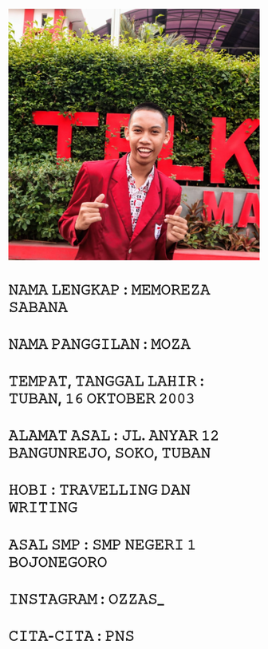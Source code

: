 ![ALT TEXT](https://github.com/memorezasabana/Perkenalan/blob/master/Memoreza.jpeg)
# 𝙽𝙰𝙼𝙰 𝙻𝙴𝙽𝙶𝙺𝙰𝙿 : 𝙼𝙴𝙼𝙾𝚁𝙴𝚉𝙰 𝚂𝙰𝙱𝙰𝙽𝙰 
# 𝙽𝙰𝙼𝙰 𝙿𝙰𝙽𝙶𝙶𝙸𝙻𝙰𝙽 : 𝙼𝙾𝚉𝙰 
# 𝚃𝙴𝙼𝙿𝙰𝚃, 𝚃𝙰𝙽𝙶𝙶𝙰𝙻 𝙻𝙰𝙷𝙸𝚁 : 𝚃𝚄𝙱𝙰𝙽, 𝟷𝟼 𝙾𝙺𝚃𝙾𝙱𝙴𝚁 𝟸𝟶𝟶𝟹 
# 𝙰𝙻𝙰𝙼𝙰𝚃 𝙰𝚂𝙰𝙻 : 𝙹𝙻. 𝙰𝙽𝚈𝙰𝚁 𝟷𝟸 𝙱𝙰𝙽𝙶𝚄𝙽𝚁𝙴𝙹𝙾, 𝚂𝙾𝙺𝙾, 𝚃𝚄𝙱𝙰𝙽 
# 𝙷𝙾𝙱𝙸 : 𝚃𝚁𝙰𝚅𝙴𝙻𝙻𝙸𝙽𝙶 𝙳𝙰𝙽 𝚆𝚁𝙸𝚃𝙸𝙽𝙶
# 𝙰𝚂𝙰𝙻 𝚂𝙼𝙿 : 𝚂𝙼𝙿 𝙽𝙴𝙶𝙴𝚁𝙸 𝟷 𝙱𝙾𝙹𝙾𝙽𝙴𝙶𝙾𝚁𝙾
# 𝙸𝙽𝚂𝚃𝙰𝙶𝚁𝙰𝙼 : 𝙾𝚉𝚉𝙰𝚂_
# 𝙲𝙸𝚃𝙰-𝙲𝙸𝚃𝙰 : 𝙿𝙽𝚂
